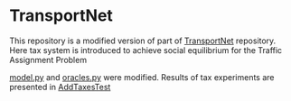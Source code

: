 # TransportNet

This repository is a modified version of part of [TransportNet](https://github.com/MeruzaKub/TransportNet) repository. Here tax system is introduced to achieve social equilibrium for the Traffic Assignment Problem

[model.py](./model.py) and [oracles.py](./oracles.py) were modified. Results of tax experiments are presented in [AddTaxesTest](./AddTaxesTest.ipynb)
